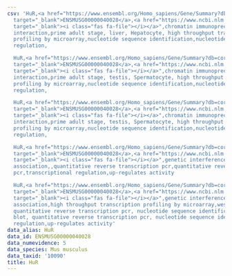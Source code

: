 ```yaml
---
csv: 'HuR,<a href="https://www.ensembl.org/Homo_sapiens/Gene/Summary?db=core;g=ENSMUSG00000040028"
  target="_blank">ENSMUSG00000040028</a>,<a href="https://www.ncbi.nlm.nih.gov/pubmed/23834426"
  target="_blank"><i class="fas fa-file"></i></a>",chromatin immunoprecipitation assay,direct
  interaction,prime adult stage, liver, Hepatocyte, high throughput transcription
  profiling by microarray,nucleotide sequence identification,nucleotide sequence identification,transcriptional
  regulation,

  HuR,<a href="https://www.ensembl.org/Homo_sapiens/Gene/Summary?db=core;g=ENSMUSG00000040028"
  target="_blank">ENSMUSG00000040028</a>,<a href="https://www.ncbi.nlm.nih.gov/pubmed/23834426"
  target="_blank"><i class="fas fa-file"></i></a>",chromatin immunoprecipitation assay,direct
  interaction,prime adult stage, testis, Spermatocyte, high throughput transcription
  profiling by microarray,nucleotide sequence identification,nucleotide sequence identification,transcriptional
  regulation,

  HuR,<a href="https://www.ensembl.org/Homo_sapiens/Gene/Summary?db=core;g=ENSMUSG00000040028"
  target="_blank">ENSMUSG00000040028</a>,<a href="https://www.ncbi.nlm.nih.gov/pubmed/23834426"
  target="_blank"><i class="fas fa-file"></i></a>",chromatin immunoprecipitation assay,direct
  interaction,prime adult stage, testis, Spermatocyte, high throughput transcription
  profiling by microarray,nucleotide sequence identification,nucleotide sequence identification,transcriptional
  regulation,

  HuR,<a href="https://www.ensembl.org/Homo_sapiens/Gene/Summary?db=core;g=ENSMUSG00000040028"
  target="_blank">ENSMUSG00000040028</a>,<a href="https://www.ncbi.nlm.nih.gov/pubmed/22215620"
  target="_blank"><i class="fas fa-file"></i></a>",genetic interference,functional
  association,,quantitative reverse transcription pcr,quantitative reverse transcription
  pcr,transcriptional regulation,up-regulates activity

  HuR,<a href="https://www.ensembl.org/Homo_sapiens/Gene/Summary?db=core;g=ENSMUSG00000040028"
  target="_blank">ENSMUSG00000040028</a>,<a href="https://www.ncbi.nlm.nih.gov/pubmed/24954509"
  target="_blank"><i class="fas fa-file"></i></a>",genetic interference,functional
  association,high throughput transcription profiling by microarray,western blot,
  quantitative reverse transcription pcr, nucleotide sequence identification,western
  blot, quantitative reverse transcription pcr, nucleotide sequence identification,transcriptional
  regulation,up-regulates activity'
data_alias: HuR
data_id: ENSMUSG00000040028
data_numevidence: 5
data_species: Mus musculus
data_taxid: '10090'
title: HuR
---
```


